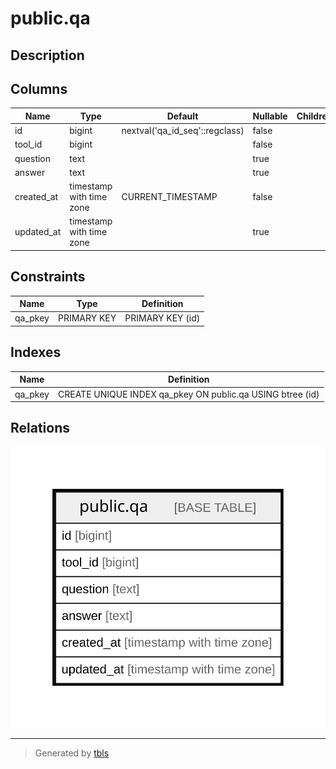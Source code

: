 # public.qa

## Description

## Columns

| Name | Type | Default | Nullable | Children | Parents | Comment |
| ---- | ---- | ------- | -------- | -------- | ------- | ------- |
| id | bigint | nextval('qa_id_seq'::regclass) | false |  |  |  |
| tool_id | bigint |  | false |  |  |  |
| question | text |  | true |  |  |  |
| answer | text |  | true |  |  |  |
| created_at | timestamp with time zone | CURRENT_TIMESTAMP | false |  |  |  |
| updated_at | timestamp with time zone |  | true |  |  |  |

## Constraints

| Name | Type | Definition |
| ---- | ---- | ---------- |
| qa_pkey | PRIMARY KEY | PRIMARY KEY (id) |

## Indexes

| Name | Definition |
| ---- | ---------- |
| qa_pkey | CREATE UNIQUE INDEX qa_pkey ON public.qa USING btree (id) |

## Relations

![er](public.qa.svg)

---

> Generated by [tbls](https://github.com/k1LoW/tbls)
